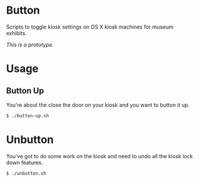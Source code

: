 # Button

Scripts to toggle kiosk settings on OS X kiosk machines for museum exhibits.

*This is a prototype.*

# Usage

## Button Up
You're about the close the door on your kiosk and you want to button it up.
```bash
$ ./button-up.sh
```

# Unbutton
You've got to do some work on the kiosk and need to undo all the kiosk lock down features.
```bash
$ ./unbutton.sh
```
